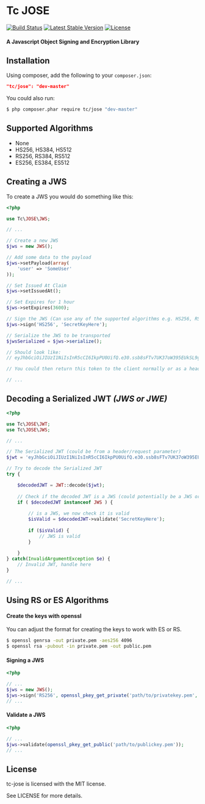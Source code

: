 Tc JOSE
=======

[![Build Status](https://travis-ci.org/carlcraig/tc-jose.svg)](https://travis-ci.org/carlcraig/tc-jose)
[![Latest Stable Version](https://poser.pugx.org/tc/jose/v/stable.svg)](https://packagist.org/packages/tc/jose) [![License](https://poser.pugx.org/tc/jose/license.svg)](https://packagist.org/packages/tc/jose)

#### A Javascript Object Signing and Encryption Library


Installation
------------

Using composer, add the following to your `composer.json`:

```json
"tc/jose": "dev-master"
```

You could also run:

```sh
$ php composer.phar require tc/jose "dev-master"
```

Supported Algorithms
--------------------

- None
- HS256, HS384, HS512
- RS256, RS384, RS512
- ES256, ES384, ES512


Creating a JWS
--------------

To create a JWS you would do something like this:

```php
<?php

use Tc\JOSE\JWS;

// ...

// Create a new JWS
$jws = new JWS();

// Add some data to the payload
$jws->setPayload(array(
    'user' => 'SomeUser'
));

// Set Issued At Claim
$jws->setIssuedAt();

// Set Expires for 1 hour
$jws->setExpires(3600);

// Sign the JWS (Can use any of the supported algorithms e.g. HS256, RS512, None, ES384 etc)
$jws->sign('HS256', 'SecretKeyHere');

// Serialize the JWS to be transported
$jwsSerialized = $jws->serialize();

// Should look like:
// eyJhbGciOiJIUzI1NiIsInR5cCI6IkpPU0UifQ.e30.ssb8sFTv7UK37oW395EUkSL9g8uNPDhMHFvRwcUenXo

// You could then return this token to the client normally or as a header/cookie

// ...

```

Decoding a Serialized JWT *(JWS or JWE)*
----------------------------------------

```php
<?php

use Tc\JOSE\JWT;
use Tc\JOSE\JWS;

// ...

// The Serialized JWT (could be from a header/request parameter)
$jwt = 'eyJhbGciOiJIUzI1NiIsInR5cCI6IkpPU0UifQ.e30.ssb8sFTv7UK37oW395EUkSL9g8uNPDhMHFvRwcUenXo';

// Try to decode the Serialized JWT
try {

    $decodedJWT = JWT::decode($jwt);
    
    // Check if the decoded JWT is a JWS (could potentially be a JWS or JWE)
    if ( $decodedJWT instanceof JWS ) {
    
        // is a JWS, we now check it is valid
        $isValid = $decodedJWT->validate('SecretKeyHere');
        
        if ($isValid) {
            // JWS is valid
        }
        
    }
} catch(InvalidArgumentException $e) {
    // Invalid JWT, handle here
}

// ...

```

Using RS or ES Algorithms
-------------------------

#### Create the keys with openssl

You can adjust the format for creating the keys to work with ES or RS.

```sh
$ openssl genrsa -out private.pem -aes256 4096
$ openssl rsa -pubout -in private.pem -out public.pem
```

#### Signing a JWS

```php
<?php

// ...
$jws = new JWS();
$jws->sign('RS256', openssl_pkey_get_private('path/to/privatekey.pem', 'passphrase'));
// ...
```

#### Validate a JWS

```php
<?php

// ...
$jws->validate(openssl_pkey_get_public('path/to/publickey.pem'));
// ...
```


License
-------

tc-jose is licensed with the MIT license.

See LICENSE for more details.
